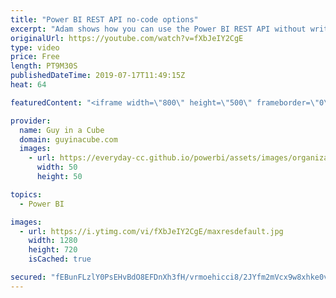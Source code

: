 ```yaml
---
title: "Power BI REST API no-code options"
excerpt: "Adam shows how you can use the Power BI REST API without writing any code. Then takes it to the next level with PowerShell.  Power BI REST API Reference - https://docs.microsoft.com/rest/api/power-bi/ Power BI PowerShell reference - https://docs.microsoft.com/powershell/power-bi/overview?view=powerbi-ps"
originalUrl: https://youtube.com/watch?v=fXbJeIY2CgE
type: video
price: Free
length: PT9M30S
publishedDateTime: 2019-07-17T11:49:15Z
heat: 64

featuredContent: "<iframe width=\"800\" height=\"500\" frameborder=\"0\" src=\"https://www.youtube.com/embed/fXbJeIY2CgE\" allow=\"accelerometer; autoplay; encrypted-media; gyroscope; picture-in-picture\" allowfullscreen></iframe>"

provider:
  name: Guy in a Cube
  domain: guyinacube.com
  images:
    - url: https://everyday-cc.github.io/powerbi/assets/images/organizations/guyinacube.com-50x50.jpg
      width: 50
      height: 50

topics:
  - Power BI

images:
  - url: https://i.ytimg.com/vi/fXbJeIY2CgE/maxresdefault.jpg
    width: 1280
    height: 720
    isCached: true

secured: "fEBunFLzlY0PsEHvBdO8EFDnXh3fH/vrmoehicci8/2JYfm2mVcx9w8xhke0vJKBxVF1uruys/WpvVKWQw9FifZV5VWsU4cuDvenTyslHVhF45UATh7J9OFJ1Izds3mC8QryjNyJeXmVczlR5CnxACIRcYbTGEiDXXpDxRiRedhveq6wqsQhl8HQbvigv9B1XpIBDTo1AmtJh3lHIVNUPYyXpvJyVl6ONWaoO30bL7R8+N5nKm5ViC56VqpdCc6bZsndkFZ16CW8bXuqSB0w5bYIkXsv81Irz4Qq1cYPUkRnu31/fUC3tkIfy3vS4KDn3qSgFiwH0sh43eIgFYQSH3WpLVgtirMFid8mPOjzZxcnHhWkgZetQs5bkjpyZ0xSdA+ARQQJgUOu1WkRJYqoAtAfsS2nWd1v+vUGP6eBf5Rm3nW1uSWgk8ah/GPq3b5c;1DEtSrIl5fdwPQMPg1Co7w=="
---
```


